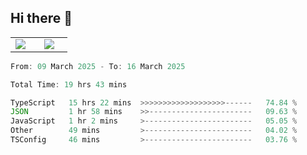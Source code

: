 ## Hi there 👋

<p align="center">
  <table align="center">
  <tr border="none">
  <td width="35%" align="center">
    <img  align="center"  src="http://github-profile-summary-cards.vercel.app/api/cards/stats?username=ricepunk&theme=github_dark" />
  </td>
    
  <td width="65%" align="center">
    <img  align="center"  src="http://github-profile-summary-cards.vercel.app/api/cards/profile-details?username=ricepunk&theme=github_dark" />
  </td>
  </tr>
  </table>
</p>

<!--START_SECTION:waka-->

```typescript
From: 09 March 2025 - To: 16 March 2025

Total Time: 19 hrs 43 mins

TypeScript   15 hrs 22 mins  >>>>>>>>>>>>>>>>>>>------   74.84 %
JSON         1 hr 58 mins    >>-----------------------   09.63 %
JavaScript   1 hr 2 mins     >------------------------   05.05 %
Other        49 mins         >------------------------   04.02 %
TSConfig     46 mins         >------------------------   03.76 %
```

<!--END_SECTION:waka-->
